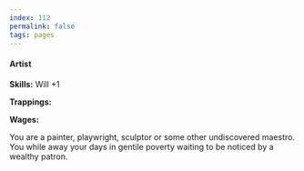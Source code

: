 ```yaml
---
index: 112
permalink: false
tags: pages
---
```

#### Artist

**Skills:** Will +1

**Trappings:**

**Wages:**

You are a painter, playwright, sculptor or some other undiscovered maestro. You while away your days in gentile poverty waiting to be noticed by a wealthy patron.
